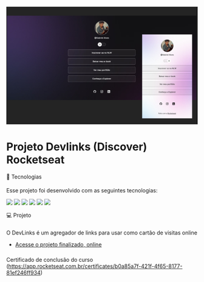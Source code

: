 
<p align="center">
  <img alt="License" src="https://github.com/GabrielVesal/Projeto_Discover-Rocketseat/blob/5d28d46b80a7b0f4eb8f853181ed8f8d194cdd2f/previewl.jpg.jpg">
</p>

# Projeto Devlinks (Discover) Rocketseat

🚀 Tecnologias
####
Esse projeto foi desenvolvido com as seguintes tecnologias:
<div>
    <img height='50em' src="https://cdn.worldvectorlogo.com/logos/html-1.svg"svg">
    <img height='50em' src="https://cdn.worldvectorlogo.com/logos/css-3.svg">
    <img height='50em' src="https://cdn.worldvectorlogo.com/logos/logo-javascript.svg">                                                               
    <img height='50em' src="https://upload.wikimedia.org/wikipedia/commons/thumb/3/33/Figma-logo.svg/1667px-Figma-logo.svg.png">
    <img height='50em' src="https://git-scm.com/images/logos/downloads/Git-Icon-1788C.png"svg">
    <img height='50em' src="https://cdn.worldvectorlogo.com/logos/visual-studio-code-1.svg">  
    

💻 Projeto
###
O DevLinks é um agregador de links para usar como cartão de visitas online
- [Acesse o projeto finalizado, online](https://GabrielVesal.github.io/Projeto_Discover-Rocketseat)
  ###
Certificado de conclusâo do curso
  (https://app.rocketseat.com.br/certificates/b0a85a7f-421f-4f65-8177-81ef246ff934)
 
